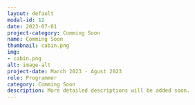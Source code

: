 ```yaml
---
layout: default
modal-id: 12
date: 2023-07-01
project-category: Comming Soon
name: Comming Soon
thumbnail: cabin.png
img: 
- cabin.png
alt: image-alt
project-date: March 2023 - Agust 2023
role: Programmer
category: Comming Soon
description: More detailed descriptions will be added soon.
---
```

